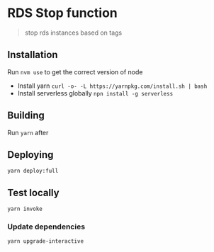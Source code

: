 # RDS Stop function

> stop rds instances based on tags

## Installation

Run `nvm use` to get the correct version of node

* Install yarn `curl -o- -L https://yarnpkg.com/install.sh | bash`
* Install serverless globally `npn install -g serverless`

## Building
Run `yarn` after

## Deploying

`yarn deploy:full`

## Test locally

`yarn invoke`


### Update dependencies

`yarn upgrade-interactive`
